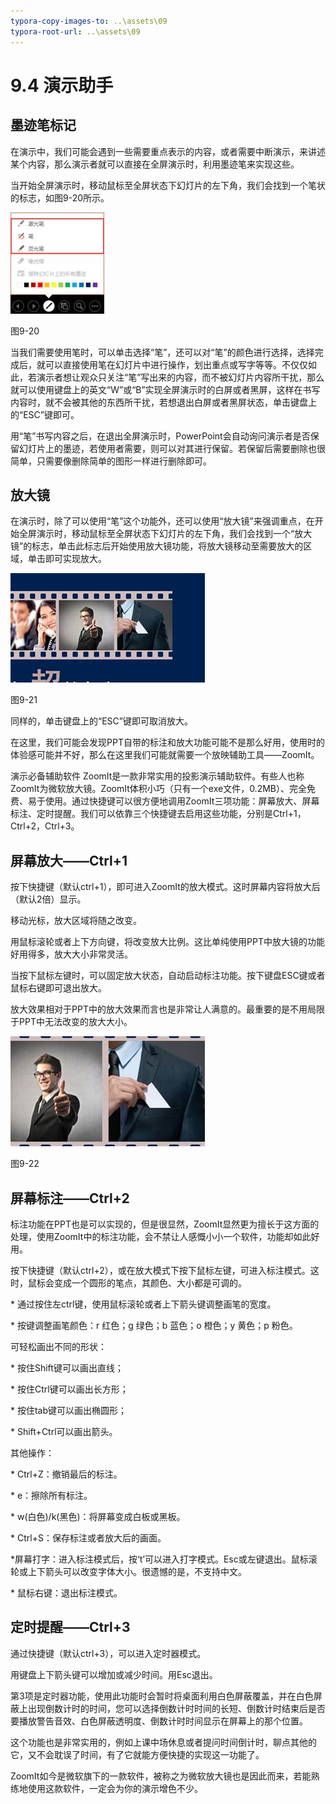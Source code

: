 ```yaml
---
typora-copy-images-to: ..\assets\09
typora-root-url: ..\assets\09
---
```


# 9.4  演示助手

## **墨迹笔标记**

在演示中，我们可能会遇到一些需要重点表示的内容，或者需要中断演示，来讲述某个内容，那么演示者就可以直接在全屏演示时，利用墨迹笔来实现这些。

当开始全屏演示时，移动鼠标至全屏状态下幻灯片的左下角，我们会找到一个笔状的标志，如图9-20所示。

![img](../../.gitbook/assets/image020%20%2827%29.jpg)

图9-20

当我们需要使用笔时，可以单击选择“笔”，还可以对“笔”的颜色进行选择，选择完成后，就可以直接使用笔在幻灯片中进行操作，划出重点或写字等等。不仅仅如此，若演示者想让观众只关注“笔”写出来的内容，而不被幻灯片内容所干扰，那么就可以使用键盘上的英文“W”或“B”实现全屏演示时的白屏或者黑屏，这样在书写内容时，就不会被其他的东西所干扰，若想退出白屏或者黑屏状态，单击键盘上的“ESC”键即可。

用“笔”书写内容之后，在退出全屏演示时，PowerPoint会自动询问演示者是否保留幻灯片上的墨迹，若使用者需要，则可以对其进行保留。若保留后需要删除也很简单，只需要像删除简单的图形一样进行删除即可。

## **放大镜**

在演示时，除了可以使用“笔”这个功能外，还可以使用“放大镜”来强调重点，在开始全屏演示时，移动鼠标至全屏状态下幻灯片的左下角，我们会找到一个“放大镜”的标志，单击此标志后开始使用放大镜功能，将放大镜移动至需要放大的区域，单击即可实现放大。

![img](../../.gitbook/assets/image021%20%281%29.jpg)

图9-21

同样的，单击键盘上的“ESC”键即可取消放大。

在这里，我们可能会发现PPT自带的标注和放大功能可能不是那么好用，使用时的体验感可能并不好，那么在这里我们可能就需要一个放映辅助工具——ZoomIt。

演示必备辅助软件 ZoomIt是一款非常实用的投影演示辅助软件。有些人也称ZoomIt为微软放大镜。ZoomIt体积小巧（只有一个exe文件，0.2MB）、完全免费、易于使用。通过快捷键可以很方便地调用ZoomIt三项功能：屏幕放大、屏幕标注、定时提醒。我们可以依靠三个快捷键去启用这些功能，分别是Ctrl+1，Ctrl+2，Ctrl+3。

## **屏幕放大——Ctrl+1**

按下快捷键（默认ctrl+1），即可进入ZoomIt的放大模式。这时屏幕内容将放大后（默认2倍）显示。

移动光标，放大区域将随之改变。

用鼠标滚轮或者上下方向键，将改变放大比例。这比单纯使用PPT中放大镜的功能好用得多，放大大小非常灵活。

当按下鼠标左键时，可以固定放大状态，自动启动标注功能。按下键盘ESC键或者鼠标右键即可退出放大。

放大效果相对于PPT中的放大效果而言也是非常让人满意的。最重要的是不用局限于PPT中无法改变的放大大小。

![img](../../.gitbook/assets/image022%20%2811%29.jpg)

图9-22

## **屏幕标注——Ctrl+2**

标注功能在PPT也是可以实现的，但是很显然，ZoomIt显然更为擅长于这方面的处理，使用ZoomIt中的标注功能，会不禁让人感慨小小一个软件，功能却如此好用。

按下快捷键（默认ctrl+2），或在放大模式下按下鼠标左键，可进入标注模式。这时，鼠标会变成一个圆形的笔点，其颜色、大小都是可调的。

\* 通过按住左ctrl键，使用鼠标滚轮或者上下箭头键调整画笔的宽度。

\* 按键调整画笔颜色：r 红色；g 绿色；b 蓝色；o 橙色；y 黄色；p 粉色。

可轻松画出不同的形状：

\* 按住Shift键可以画出直线；

\* 按住Ctrl键可以画出长方形；

\* 按住tab键可以画出椭圆形；

\* Shift+Ctrl可以画出箭头。

其他操作：

\* Ctrl+Z：撤销最后的标注。

\* e：擦除所有标注。

\* w\(白色\)/k\(黑色\)：将屏幕变成白板或黑板。

\* Ctrl+S：保存标注或者放大后的画面。

\*屏幕打字：进入标注模式后，按‘t’可以进入打字模式。Esc或左键退出。鼠标滚轮或上下箭头可以改变字体大小。很遗憾的是，不支持中文。

\* 鼠标右键：退出标注模式。

## **定时提醒——Ctrl+3**

通过快捷键（默认ctrl+3），可以进入定时器模式。

用键盘上下箭头键可以增加或减少时间。用Esc退出。

第3项是定时器功能，使用此功能时会暂时将桌面利用白色屏蔽覆盖，并在白色屏蔽上出现倒数计时的时间，您可以选择倒数计时时间的长短、倒数计时结束后是否要播放警告音效、白色屏蔽透明度、倒数计时时间显示在屏幕上的那个位置。

这个功能也是非常实用的，例如上课中场休息或者提问时间倒计时，聊点其他的它，又不会耽误了时间，有了它就能方便快捷的实现这一功能了。

ZoomIt如今是微软旗下的一款软件，被称之为微软放大镜也是因此而来，若能熟练地使用这款软件，一定会为你的演示增色不少。

